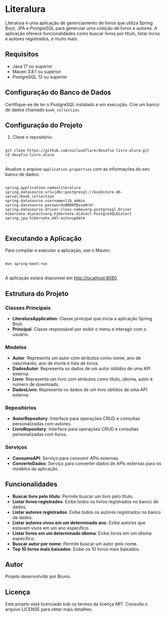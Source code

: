 <h1>Literalura</h1>
<p>Literalura é uma aplicação de gerenciamento de livros que utiliza Spring Boot, JPA e PostgreSQL para gerenciar uma coleção de livros e autores. A aplicação oferece funcionalidades como buscar livros por título, listar livros e autores registrados, e muito mais.</p>
    
<h2>Requisitos</h2>
<ul>
<li>Java 17 ou superior</li>
<li>Maven 3.8.1 ou superior</li>
<li>PostgreSQL 12 ou superior</li>
</ul>
    
<h2>Configuração do Banco de Dados</h2>
<p>Certifique-se de ter o PostgreSQL instalado e em execução. Crie um banco de dados chamado <code>book_collection</code>.</p>
    
<h2>Configuração do Projeto</h2>
<ol>
<li>Clone o repositório:</li>
</ol>
<pre>
<code>
git clone https://github.com/sucloudflare/desafio-livro-alura.git
cd desafio-livro-alura
</code>
</pre>
<p>Atualize o arquivo <code>application.properties</code> com as informações do seu banco de dados:</p>
<pre>
<code>
spring.application.name=literalura
spring.datasource.url=jdbc:postgresql://bookstore-db-server/book_collection
spring.datasource.username=lib_admin
spring.datasource.password=B00kP@ssw0rd!
spring.datasource.driver-class-name=org.postgresql.Driver
hibernate.dialect=org.hibernate.dialect.PostgreSQLDialect
spring.jpa.hibernate.ddl-auto=update
</code>
</pre>
    
<h2>Executando a Aplicação</h2>
<p>Para compilar e executar a aplicação, use o Maven:</p>
<pre>
<code>
mvn spring-boot:run
</code>
</pre>
<p>A aplicação estará disponível em <a href="http://localhost:8080">http://localhost:8080</a>.</p>
    
<h2>Estrutura do Projeto</h2>
    
<h3>Classes Principais</h3>
<ul>
<li><strong>LiteraluraApplication</strong>: Classe principal que inicia a aplicação Spring Boot.</li>
<li><strong>Principal</strong>: Classe responsável por exibir o menu e interagir com o usuário.</li>
</ul>
    
<h3>Modelos</h3>
<ul>
<li><strong>Autor</strong>: Representa um autor com atributos como nome, ano de nascimento, ano de morte e lista de livros.</li>
<li><strong>DadosAutor</strong>: Representa os dados de um autor obtidos de uma API externa.</li>
<li><strong>Livro</strong>: Representa um livro com atributos como título, idioma, autor e número de downloads.</li>
<li><strong>DadosLivro</strong>: Representa os dados de um livro obtidos de uma API externa.</li>
</ul>
    
<h3>Repositórios</h3>
<ul>
<li><strong>AutorRepository</strong>: Interface para operações CRUD e consultas personalizadas com autores.</li>
<li><strong>LivroRepository</strong>: Interface para operações CRUD e consultas personalizadas com livros.</li>
</ul>
    
<h3>Serviços</h3>
<ul>
<li><strong>ConsumoAPI</strong>: Serviço para consumir APIs externas.</li>
<li><strong>ConverteDados</strong>: Serviço para converter dados de APIs externas para os modelos da aplicação.</li>
</ul>
    
<h2>Funcionalidades</h2>
<ul>
<li><strong>Buscar livro pelo título</strong>: Permite buscar um livro pelo título.</li>
<li><strong>Listar livros registrados</strong>: Exibe todos os livros registrados no banco de dados.</li>
<li><strong>Listar autores registrados</strong>: Exibe todos os autores registrados no banco de dados.</li>
<li><strong>Listar autores vivos em um determinado ano</strong>: Exibe autores que estavam vivos em um ano específico.</li>
<li><strong>Listar livros em um determinado idioma</strong>: Exibe livros em um idioma específico.</li>
<li><strong>Buscar autor por nome</strong>: Permite buscar um autor pelo nome.</li>
<li><strong>Top 10 livros mais baixados</strong>: Exibe os 10 livros mais baixados.</li>
</ul>
    
<h2>Autor</h2>
<p>Projeto desenvolvido por Bruno.</p>
    
<h2>Licença</h2>
<p>Este projeto está licenciado sob os termos da licença MIT. Consulte o arquivo LICENSE para obter mais detalhes.</p>
